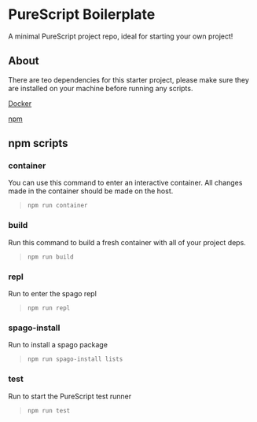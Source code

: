 # PureScript Boilerplate

A minimal PureScript project repo, ideal for starting your own project!

## About

There are teo dependencies for this starter project, please make sure they are installed on your machine before running any scripts.

[Docker](https://docs.docker.com/install/)

[npm](https://www.npmjs.com/get-npm)

## npm scripts

### container

You can use this command to enter an interactive container. All changes made in the container should be made on the host.

>`npm run container`

### build

Run this command to build a fresh container with all of your project deps.

>`npm run build`

### repl

Run to enter the spago repl

>`npm run repl`

### spago-install

Run to install a spago package

>`npm run spago-install lists`

### test

Run to start the PureScript test runner

>`npm run test`
